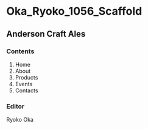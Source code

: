 # Oka_Ryoko_1056_Scaffold

## Anderson Craft Ales

### Contents
1. Home
2. About
3. Products
4. Events
5. Contacts

### Editor
Ryoko Oka
